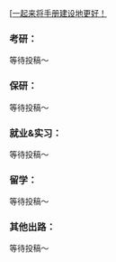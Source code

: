 [[一起来将手册建设地更好！](preface/Sharing_experience.md)

### 考研：
等待投稿～

### 保研：

等待投稿～

### 就业&实习：

等待投稿～

### 留学：

等待投稿～

### 其他出路：

等待投稿～
